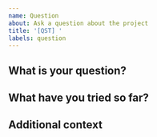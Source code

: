 ```yaml
---
name: Question
about: Ask a question about the project
title: '[QST] '
labels: question
---
```


## What is your question?

<!-- Please ask your question here. Be as specific as possible. -->

## What have you tried so far?

<!-- Please describe what you have already tried to find the answer to your question. For example, have you searched the documentation, looked at the examples, or searched for similar issues? -->

## Additional context

<!-- Add any other context or screenshots about your question here. -->
